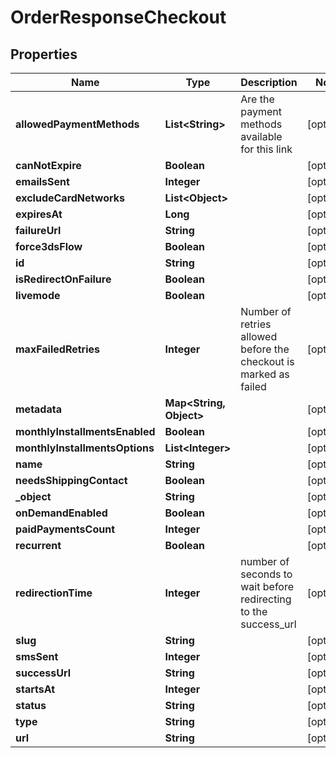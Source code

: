 

# OrderResponseCheckout


## Properties

| Name | Type | Description | Notes |
|------------ | ------------- | ------------- | -------------|
|**allowedPaymentMethods** | **List&lt;String&gt;** | Are the payment methods available for this link |  [optional] |
|**canNotExpire** | **Boolean** |  |  [optional] |
|**emailsSent** | **Integer** |  |  [optional] |
|**excludeCardNetworks** | **List&lt;Object&gt;** |  |  [optional] |
|**expiresAt** | **Long** |  |  [optional] |
|**failureUrl** | **String** |  |  [optional] |
|**force3dsFlow** | **Boolean** |  |  [optional] |
|**id** | **String** |  |  [optional] |
|**isRedirectOnFailure** | **Boolean** |  |  [optional] |
|**livemode** | **Boolean** |  |  [optional] |
|**maxFailedRetries** | **Integer** | Number of retries allowed before the checkout is marked as failed |  [optional] |
|**metadata** | **Map&lt;String, Object&gt;** |  |  [optional] |
|**monthlyInstallmentsEnabled** | **Boolean** |  |  [optional] |
|**monthlyInstallmentsOptions** | **List&lt;Integer&gt;** |  |  [optional] |
|**name** | **String** |  |  [optional] |
|**needsShippingContact** | **Boolean** |  |  [optional] |
|**_object** | **String** |  |  [optional] |
|**onDemandEnabled** | **Boolean** |  |  [optional] |
|**paidPaymentsCount** | **Integer** |  |  [optional] |
|**recurrent** | **Boolean** |  |  [optional] |
|**redirectionTime** | **Integer** | number of seconds to wait before redirecting to the success_url |  [optional] |
|**slug** | **String** |  |  [optional] |
|**smsSent** | **Integer** |  |  [optional] |
|**successUrl** | **String** |  |  [optional] |
|**startsAt** | **Integer** |  |  [optional] |
|**status** | **String** |  |  [optional] |
|**type** | **String** |  |  [optional] |
|**url** | **String** |  |  [optional] |



